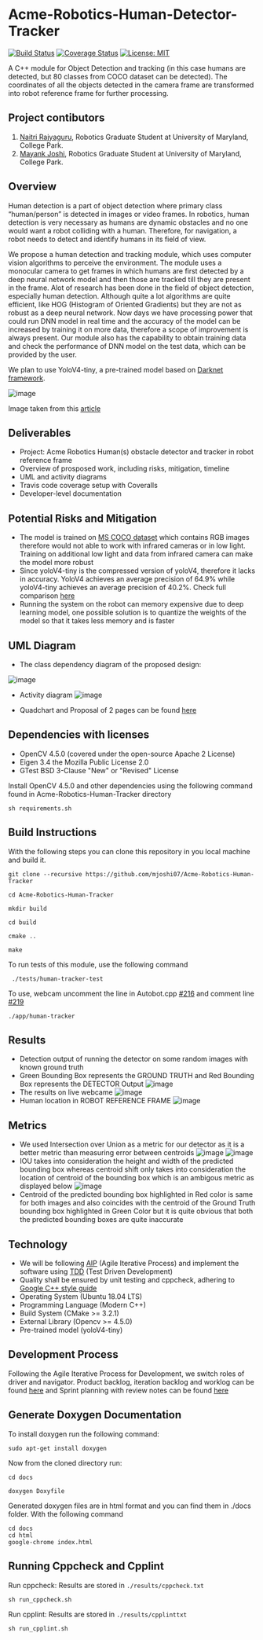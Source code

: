 # Acme-Robotics-Human-Detector-Tracker

[![Build Status](https://app.travis-ci.com/naitri/Acme-Robotics-Human-Tracker.svg?branch=dev_phase1)](https://app.travis-ci.com/naitri/Acme-Robotics-Human-Tracker)
[![Coverage Status](https://coveralls.io/repos/github/naitri/Acme-Robotics-Human-Tracker/badge.svg?branch=dev_phase1)](https://coveralls.io/github/naitri/Acme-Robotics-Human-Tracker?branch=dev_phase1)
[![License: MIT](https://img.shields.io/badge/License-MIT-blue.svg)](https://opensource.org/licenses/MIT)

A C++ module for Object Detection and tracking (in this case humans are detected, but 80 classes from COCO dataset can be detected). The coordinates of all the objects detected in the camera frame are transformed into robot reference frame for further processing.

## Project contibutors

1) [Naitri Rajyaguru](https://github.com/naitri), Robotics Graduate Student at University of Maryland, College Park. 
2) [Mayank Joshi](https://github.com/mjoshi07), Robotics Graduate Student at University of Maryland, College Park. 


## Overview
Human detection is a part of object detection where primary class “human/person” is detected in images or video frames. In robotics, human detection is very necessary as humans are dynamic obstacles and no one would want a robot colliding with a human. Therefore, for navigation, a robot needs to detect and identify humans in its field of view. 

We propose a human detection and tracking module, which uses computer vision algorithms to perceive the environment. The module uses a monocular camera to get frames in which humans are first detected by a deep neural network model and then those are tracked till they are present in the frame. Alot of research has been done in the field of object detection, especially human detection. Although quite a lot algorithms are quite efficient, like HOG (Histogram of Oriented Gradients) but they are not as robust as a deep neural network. Now days we have processing power that could run DNN model in real time and the accuracy of the model can be increased by training it on more data, therefore a scope of improvement is always present.
Our module also has the capability to obtain training data and check the performance of DNN model on the test data, which can be provided by the user.

We plan to use YoloV4-tiny, a pre-trained model based on [Darknet framework](https://pjreddie.com/darknet/).

![image](https://user-images.githubusercontent.com/31381335/136114967-78ee8c5d-ee8c-40ac-a300-24189d6a8104.png)

Image taken from this [article](https://medium.com/@luanaebio/detecting-people-with-yolo-and-opencv-5c1f9bc6a810)

## Deliverables
* Project: Acme Robotics Human(s) obstacle detector and tracker in robot reference frame
* Overview of prosposed work, including risks, mitigation, timeline
* UML and activity diagrams
* Travis code coverage setup with Coveralls
* Developer-level documentation

## Potential Risks and Mitigation
* The model is trained on [MS COCO dataset](https://cocodataset.org/#home) which contains RGB images therefore would not able to work with infrared cameras or in low light. Training on additional low light and data from infrared camera can make the model more robust
* Since yoloV4-tiny is the compressed version of yoloV4, therefore it lacks in accuracy. YoloV4 achieves an average precision of 64.9% while yoloV4-tiny achieves an average precision of 40.2%. Check full comparison [here](https://user-images.githubusercontent.com/4096485/85734112-6e366700-b705-11ea-95d1-fcba0de76d72.png)
* Running the system on the robot can memory expensive due to deep learning model, one possible solution is to quantize the weights of the model so that it takes less memory and is faster

## UML Diagram
* The class dependency diagram of the proposed design:

![image](https://github.com/mjoshi07/Acme-Robotics-Human-Tracker/blob/dev_phase2/UML/revised/UML_class_diagram.png)

* Activity diagram
![image](https://github.com/mjoshi07/Acme-Robotics-Human-Tracker/blob/dev_phase2/UML/revised/Actiivity_flow_diagram.png)

* Quadchart and Proposal of 2 pages can be found [here](https://github.com/mjoshi07/Acme-Robotics-Human-Tracker/tree/main/Proposal_documentation)

## Dependencies with licenses
* OpenCV 4.5.0 (covered under the open-source Apache 2 License)
* Eigen 3.4 the Mozilla Public License 2.0
* GTest BSD 3-Clause "New" or "Revised" License

Install OpenCV 4.5.0 and other dependencies using the following command found in Acme-Robotics-Human-Tracker directory

```
sh requirements.sh
```

## Build Instructions 
 With the following steps you can clone this repository in you local machine and build it.
 ```
 git clone --recursive https://github.com/mjoshi07/Acme-Robotics-Human-Tracker
 ```
 ```
 cd Acme-Robotics-Human-Tracker
 ```
 ```
 mkdir build
 ```
 ```
 cd build
 ```
 ```
 cmake ..
 ```
 ```
 make
 ```
 To run tests of this module, use the following command
 
```
 ./tests/human-tracker-test
 ```
 
 
 To use, webcam uncomment the line in Autobot.cpp [#216](https://github.com/mjoshi07/Acme-Robotics-Human-Tracker/blob/main/app/AutoBot.cpp#L216) and comment line [#219](https://github.com/mjoshi07/Acme-Robotics-Human-Tracker/blob/main/app/AutoBot.cpp#L219)
 
 ```
 ./app/human-tracker
 ```
 
## Results
* Detection output of running the detector on some random images with known ground truth
* Green Bounding Box represents the GROUND TRUTH and Red Bounding Box represents the DETECTOR Output
![image](https://github.com/mjoshi07/Acme-Robotics-Human-Tracker/blob/dev_phase2/output_phase2/final-test.png)
* The results on live webcame 
![image](https://github.com/mjoshi07/Acme-Robotics-Human-Tracker/blob/dev_phase2/output_phase2/out.gif)
* Human location in ROBOT REFERENCE FRAME
![image](https://github.com/mjoshi07/Acme-Robotics-Human-Tracker/blob/dev_phase2/output_phase2/output.png)
## Metrics
* We used Intersection over Union as a metric for our detector as it is a better metric than measuring error between centroids
![image](https://www.pyimagesearch.com/wp-content/uploads/2016/09/iou_equation.png)
![image](https://www.pyimagesearch.com/wp-content/uploads/2016/09/iou_examples.png)
* IOU takes into consideration the height and width of the predicted bounding box whereas centroid shift only takes into consideration the location of centroid of the bounding box which is an ambigous metric as displayed below
![image](https://github.com/mjoshi07/Acme-Robotics-Human-Tracker/blob/dev_phase2/output_phase2/wront-metric.png)
* Centroid of the predicted bounding box highlighted in Red color is same for both images and also coincides with the centroid of the Ground Truth bounding box highlighted in Green Color but it is quite obvious that both the predicted bounding boxes are quite inaccurate

## Technology 
* We will be following [AIP](https://en.wikipedia.org/wiki/Agile_software_development) (Agile Iterative Process) and implement the software using [TDD](https://en.wikipedia.org/wiki/Test-driven_development) (Test Driven Development)
* Quality shall be ensured by unit testing and cppcheck, adhering to [Google C++ style guide](https://google.github.io/styleguide/cppguide.html)
* Operating System (Ubuntu 18.04 LTS)
* Programming Language (Modern C++)
* Build System (CMake >= 3.2.1)
* External Library (Opencv >= 4.5.0)
* Pre-trained model (yoloV4-tiny)

## Development Process
Following the Agile Iterative Process for Development, we switch roles of driver and navigator. Product backlog, iteration backlog and worklog can be found [here](https://docs.google.com/spreadsheets/d/13HgjlZA4aaiTQI1IV8A2gB09YpjLVGgOBiorfW3B0pc/edit?usp=sharing) and Sprint planning with review notes can be found [here](https://docs.google.com/document/d/1nTnz6AaRJbC92_q_KzS1b5jW93TsNFOlQO8W9rCi3QA/edit?usp=sharing)

## Generate Doxygen Documentation

To install doxygen run the following command:
```
sudo apt-get install doxygen
```
Now from the cloned directory run:
```
cd docs
```
```
doxygen Doxyfile
```

Generated doxygen files are in html format and you can find them in ./docs folder. With the following command
```
cd docs
cd html
google-chrome index.html
```
## Running Cppcheck and Cpplint
Run cppcheck: Results are stored in `./results/cppcheck.txt` 
```
sh run_cppcheck.sh
```

Run cpplint: Results are stored in `./results/cpplinttxt`
```
sh run_cpplint.sh
```

